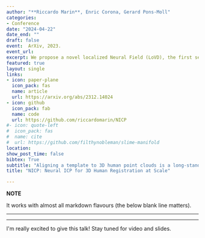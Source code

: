 ```yaml
---
author: "**Riccardo Marin**, Enric Corona, Gerard Pons-Moll"
categories:
- Conference
date: "2024-04-22"
date_end: ""
draft: false
event:  ArXiv, 2023.
event_url: 
excerpt: We propose a novel localized Neural Field (LoVD), the first self-supervised task for tuning neural fields (INT), and an efficient (takes less than a minute) scalable registration pipeline (NSR), that works with out-of-distribution data (partial point clouds, clutter, different poses, ...).
featured: true
layout: single
links:
- icon: paper-plane
  icon_pack: fas
  name: article
  url: https://arxiv.org/abs/2312.14024
- icon: github
  icon_pack: fab
  name: code
  url: https://github.com/riccardomarin/NICP
#- icon: quote-left
#  icon_pack: fas
#  name: cite
#  url: https://github.com/filthynobleman/slime-manifold
location: 
show_post_time: false
bibtex: True
subtitle: "Aligning a template to 3D human point clouds is a long-standing problem crucial for tasks like animation, reconstruction, and enabling supervised learning pipelines. Recent data-driven methods leverage predicted surface correspondences; however, they are not robust to varied poses, identities, or noise. In contrast, industrial solutions often rely on expensive manual annotations or multi-view capturing systems. Recently, neural fields have shown promising results. Still, their purely data-driven and extrinsic nature does not incorporate any guidance toward the target surface, often resulting in a trivial misalignment of the template registration. Currently, no method can be considered the standard for 3D Human registration, limiting the scalability of downstream applications. In this work, we propose NSR, a pipeline that, for the first time, generalizes and scales across thousands of shapes and more than ten different data sources. Our essential contribution is NICP, an ICP-style self-supervised task tailored to neural fields. NICP takes a few seconds, is self-supervised, and works out of the box on pre-trained neural fields. We combine it with a localized Neural Field trained on a large MoCap dataset. NSR achieves the state of the art over public benchmarks, and the release of its code and checkpoints will provide the community with a powerful tool useful for many downstream tasks like dataset alignments, cleaning, or asset animation."
title: "NICP: Neural ICP for 3D Human Registration at Scale"

---
```

**NOTE**

It works with almost all markdown flavours (the below blank line matters).

---
---

I'm really excited to give this talk! Stay tuned for video and slides.

